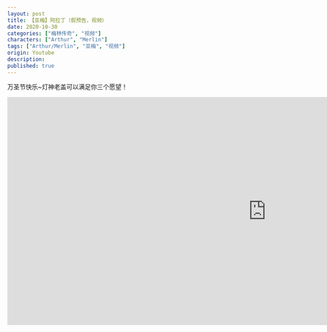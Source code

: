 ```yaml
---
layout: post
title: 【亚梅】阿拉丁（假预告，视频）
date: 2020-10-30
categories: ["梅林传奇", "视频"]
characters: ["Arthur", "Merlin"]
tags: ["Arthur/Merlin", "亚梅", "视频"]
origin: Youtube
description: 
published: true
---
```


万圣节快乐\~灯神老盖可以满足你三个愿望！

<iframe width="1183" height="521" src="https://www.youtube.com/embed/vqmKTyBJSXU" frameborder="0" allow="accelerometer; autoplay; clipboard-write; encrypted-media; gyroscope; picture-in-picture" allowfullscreen></iframe>
